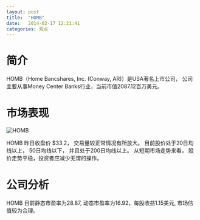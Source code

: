 ```yaml
---
layout: post
title:  "HOMB"
date:   2014-02-17 12:21:41
categories: 观点
---
```


# 简介
HOMB（Home Bancshares, Inc. (Conway, AR)）是USA著名上市公司，
公司主要从事Money Center Banks行业，当前市值2087.12百万美元。

# 市场表现

![HOMB](http://finviz.com/chart.ashx?t=HOMB&ty=c&ta=1&p=d&s=l)

HOMB 昨日收盘价 $33.2，
交易量较正常情况有所放大。
目前股价处于20日均线以上，
50日均线以下，
并且处于200日均线以上。
从短期市场走势来看，
股价走势平稳，投资者应减少无谓的操作。

# 公司分析
HOMB 目前静态市盈率为28.87, 动态市盈率为16.92，每股收益1.15美元,
市场估值较为合理。
